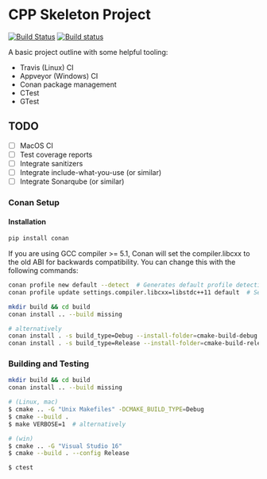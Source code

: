 # CPP Skeleton Project

[![Build Status](https://travis-ci.org/CraigANV/cpp-project-skeleton.svg?branch=master)](https://travis-ci.org/CraigANV/cpp-project-skeleton)
[![Build status](https://ci.appveyor.com/api/projects/status/github/CraigANV/cpp-project-skeleton?svg=true)](https://ci.appveyor.com/project/CraigANV/cpp-project-skeleton/branch/master)

A basic project outline with some helpful tooling:
- Travis (Linux) CI
- Appveyor (Windows) CI
- Conan package management
- CTest
- GTest

## TODO
- [ ] MacOS CI
- [ ] Test coverage reports
- [ ] Integrate sanitizers
- [ ] Integrate include-what-you-use (or similar)
- [ ] Integrate Sonarqube (or similar)

### Conan Setup

#### Installation
```bash
pip install conan
```

If you are using GCC compiler >= 5.1, Conan will set the compiler.libcxx to the old ABI for backwards compatibility. You can change this with the following commands:
```bash
conan profile new default --detect  # Generates default profile detecting GCC and sets old ABI
conan profile update settings.compiler.libcxx=libstdc++11 default  # Sets libcxx to C++11 ABI
```

```bash
mkdir build && cd build
conan install .. --build missing

# alternatively
conan install . -s build_type=Debug --install-folder=cmake-build-debug --build missing
conan install . -s build_type=Release --install-folder=cmake-build-release --build missing
```

### Building and Testing

```bash
mkdir build && cd build
conan install .. --build missing

# (Linux, mac)
$ cmake .. -G "Unix Makefiles" -DCMAKE_BUILD_TYPE=Debug
$ cmake --build .
$ make VERBOSE=1  # alternatively

# (win)
$ cmake .. -G "Visual Studio 16"
$ cmake --build . --config Release

$ ctest
```
